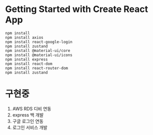 # Getting Started with Create React App

```
npm install
npm install axios
npm install react-google-login
npm install zustand
npm install @material-ui/core
npm install @material-ui/icons
npm install express
npm install react-dom
npm install react-router-dom
npm install zustand

```

# 구현중
1. AWS RDS 디비 연동
2. express 백 개발
3. 구글 로그인 연동
4. 로그인 서비스 개발
